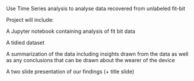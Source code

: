 Use Time Series analysis to analyse data recovered from unlabeled fit-bit

Project will include:

A Jupyter notebook containing analysis of fit bit data

A tidied dataset 

A summarization of the data including insights drawn from the data as well as any conclusions that can be drawn about the wearer of the device

A two slide presentation of our findings (+ title slide)

